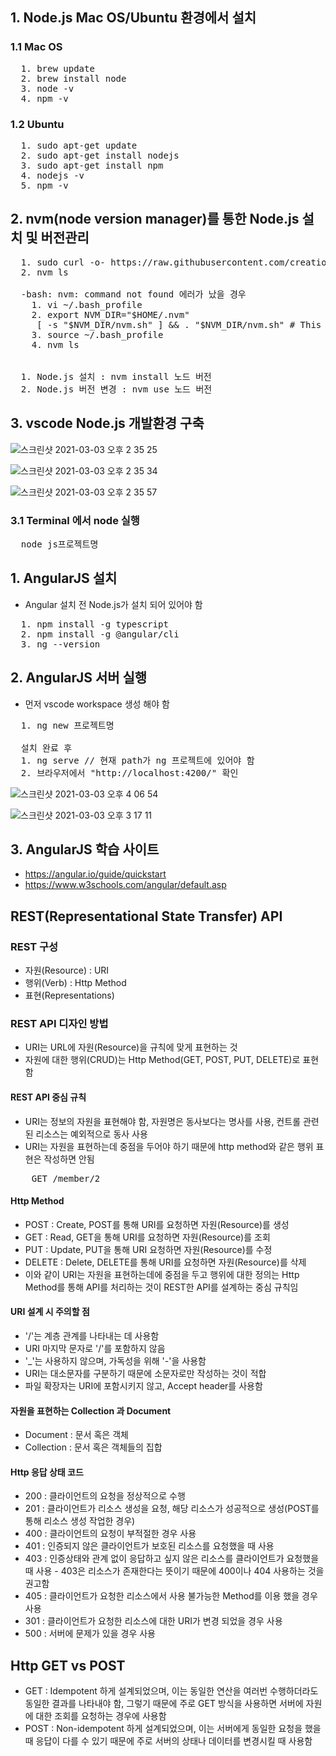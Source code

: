 ## 1. Node.js Mac OS/Ubuntu 환경에서 설치

### 1.1 Mac OS

<pre>
  1. brew update
  2. brew install node
  3. node -v
  4. npm -v
</pre>

### 1.2 Ubuntu

<pre>
  1. sudo apt-get update
  2. sudo apt-get install nodejs
  3. sudo apt-get install npm
  4. nodejs -v
  5. npm -v
</pre>

## 2. nvm(node version manager)를 통한 Node.js 설치 및 버전관리

<pre>
  1. sudo curl -o- https://raw.githubusercontent.com/creationix/nvm/v0.33.1/install.sh | bash
  2. nvm ls
  
  -bash: nvm: command not found 에러가 났을 경우
    1. vi ~/.bash_profile
    2. export NVM_DIR="$HOME/.nvm"
     [ -s "$NVM_DIR/nvm.sh" ] && . "$NVM_DIR/nvm.sh" # This loads nvm
    3. source ~/.bash_profile
    4. nvm ls


  1. Node.js 설치 : nvm install 노드 버전
  2. Node.js 버전 변경 : nvm use 노드 버전
</pre>

## 3. vscode Node.js 개발환경 구축

![스크린샷 2021-03-03 오후 2 35 25](https://user-images.githubusercontent.com/77099686/109757939-1e158a00-7c2e-11eb-92d7-303886527a23.png)

![스크린샷 2021-03-03 오후 2 35 34](https://user-images.githubusercontent.com/77099686/109757945-2077e400-7c2e-11eb-9448-e9672d343a46.png)

![스크린샷 2021-03-03 오후 2 35 57](https://user-images.githubusercontent.com/77099686/109757948-21107a80-7c2e-11eb-9e40-3557d70209eb.png)

### 3.1 Terminal 에서 node 실행
<pre>
  node js프로젝트명
</pre>

## 1. AngularJS 설치
* Angular 설치 전 Node.js가 설치 되어 있어야 함

<pre>
  1. npm install -g typescript
  2. npm install -g @angular/cli
  3. ng --version
</pre>

## 2. AngularJS 서버 실행
* 먼저 vscode workspace 생성 해야 함

<pre>
  1. ng new 프로젝트명
  
  설치 완료 후
  1. ng serve // 현재 path가 ng 프로젝트에 있어야 함
  2. 브라우저에서 "http://localhost:4200/" 확인
</pre>

![스크린샷 2021-03-03 오후 4 06 54](https://user-images.githubusercontent.com/77099686/109767168-7c486a00-7c3a-11eb-9296-45ecadbcdded.png)

![스크린샷 2021-03-03 오후 3 17 11](https://user-images.githubusercontent.com/77099686/109761616-8c108000-7c33-11eb-85a5-9331bc9cd983.png)

## 3. AngularJS 학습 사이트
* https://angular.io/guide/quickstart
* https://www.w3schools.com/angular/default.asp

## REST(Representational State Transfer) API

### REST 구성
* 자원(Resource) : URI
* 행위(Verb) : Http Method
* 표현(Representations)

### REST API 디자인 방법
* URI는 URL에 자원(Resource)을 규칙에 맞게 표현하는 것 
* 자원에 대한 행위(CRUD)는 Http Method(GET, POST, PUT, DELETE)로 표현함

#### REST API 중심 규칙
* URI는 정보의 자원을 표현해야 함, 자원명은 동사보다는 명사를 사용, 컨트롤 관련된 리소스는 예외적으로 동사 사용
* URI는 자원을 표현하는데 중점을 두어야 하기 때문에 http method와 같은 행위 표현은 작성하면 안됨

<pre>
    GET /member/2
</pre>

#### Http Method
* POST : Create, POST를 통해 URI를 요청하면 자원(Resource)를 생성
* GET : Read, GET을 통해 URI를 요청하면 자원(Resource)를 조회
* PUT : Update, PUT을 통해 URI 요청하면 자원(Resource)를 수정
* DELETE : Delete, DELETE를 통해 URI를 요청하면 자원(Resource)를 삭제
* 이와 같이 URI는 자원을 표현하는데에 중점을 두고 행위에 대한 정의는 Http Method를 통해 API를 처리하는 것이 REST한 API를 설계하는 중심 규칙임

#### URI 설계 시 주의할 점
* '/'는 계층 관계를 나타내는 데 사용함
* URI 마지막 문자로 '/'를 포함하지 않음
* '_'는 사용하지 않으며, 가독성을 위해 '-'을 사용함
* URI는 대소문자를 구분하기 때문에 소문자로만 작성하는 것이 적합
* 파일 확장자는 URI에 포함시키지 않고, Accept header를 사용함

#### 자원을 표현하는 Collection 과 Document
* Document : 문서 혹은 객체
* Collection : 문서 혹은 객체들의 집합

#### Http 응답 상태 코드
* 200 : 클라이언트의 요청을 정상적으로 수행
* 201 : 클라이언트가 리소스 생성을 요청, 해당 리소스가 성공적으로 생성(POST를 통해 리소스 생성 작업한 경우)
* 400 : 클라이언트의 요청이 부적절한 경우 사용
* 401 : 인증되지 않은 클라이언트가 보호된 리소스를 요청했을 때 사용
* 403 : 인증상태와 관계 없이 응답하고 싶지 않은 리소스를 클라이언트가 요청했을 때 사용 - 403은 리소스가 존재한다는 뜻이기 때문에 400이나 404 사용하는 것을 권고함
* 405 : 클라이언트가 요청한 리소스에서 사용 불가능한 Method를 이용 했을 경우 사용
* 301 : 클라이언트가 요청한 리소스에 대한 URI가 변경 되었을 경우 사용
* 500 : 서버에 문제가 있을 경우 사용

## Http GET vs POST
* GET : Idempotent 하게 설계되었으며, 이는 동일한 연산을 여러번 수행하더라도 동일한 결과를 나타내야 함, 그렇기 때문에 주로 GET 방식을 사용하면 서버에 자원에 대한 조회를 요청하는 경우에 사용함
* POST : Non-idempotent 하게 설계되었으며, 이는 서버에게 동일한 요청을 했을 때 응답이 다를 수 있기 때문에 주로 서버의 상태나 데이터를 변경시킬 때 사용함
